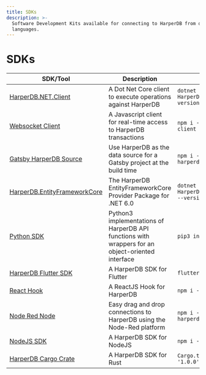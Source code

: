 ```yaml
---
title: SDKs
description: >-
  Software Development Kits available for connecting to HarperDB from different
  languages.
---
```


# SDKs

| SDK/Tool                                                                                    | Description                                                                                      | Installation                                                      |
| ------------------------------------------------------------------------------------------- | ------------------------------------------------------------------------------------------------ | ----------------------------------------------------------------- |
| [HarperDB.NET.Client](https://www.nuget.org/packages/HarperDB.NET.Client)                   | A Dot Net Core client to execute operations against HarperDB                                     | `dotnet add package HarperDB.NET.Client --version 1.1.0`          |
| [Websocket Client](https://www.npmjs.com/package/harperdb-websocket-client)                 | A Javascript client for real-time access to HarperDB transactions                                | `npm i -s harperdb-websocket-client`                              |
| [Gatsby HarperDB Source](https://www.npmjs.com/package/gatsby-source-harperdb)              | Use HarperDB as the data source for a Gatsby project at the build time                           | `npm i -s gatsby-source-harperdb`                                 |
| [HarperDB.EntityFrameworkCore](https://www.nuget.org/packages/HarperDB.EntityFrameworkCore) | The HarperDB EntityFrameworkCore Provider Package for .NET 6.0                                   | `dotnet add package HarperDB.EntityFrameworkCore --version 1.0.0` |
| [Python SDK](https://pypi.org/project/harperdb/)                                            | Python3 implementations of HarperDB API functions with wrappers for an object-oriented interface | `pip3 install harperdb`                                           |
| [HarperDB Flutter SDK](https://github.com/HarperDB/harperdb-sdk-flutter)                    | A HarperDB SDK for Flutter                                                                       | `flutter pub add harperdb`                                        |
| [React Hook](https://www.npmjs.com/package/use-harperdb)                                    | A ReactJS Hook for HarperDB                                                                      | `npm i -s use-harperdb`                                           |
| [Node Red Node](https://flows.nodered.org/node/node-red-contrib-harperdb)                   | Easy drag and drop connections to HarperDB using the Node-Red platform                           | `npm i -s node-red-contrib-harperdb`                              |
| [NodeJS SDK](https://www.npmjs.com/package/harperive)                                       | A HarperDB SDK for NodeJS                                                                        | `npm i -s harperive`                                              |
| [HarperDB Cargo Crate](https://crates.io/crates/harperdb)                                   | A HarperDB SDK for Rust                                                                          | `Cargo.toml > harperdb = '1.0.0'`                                 |
